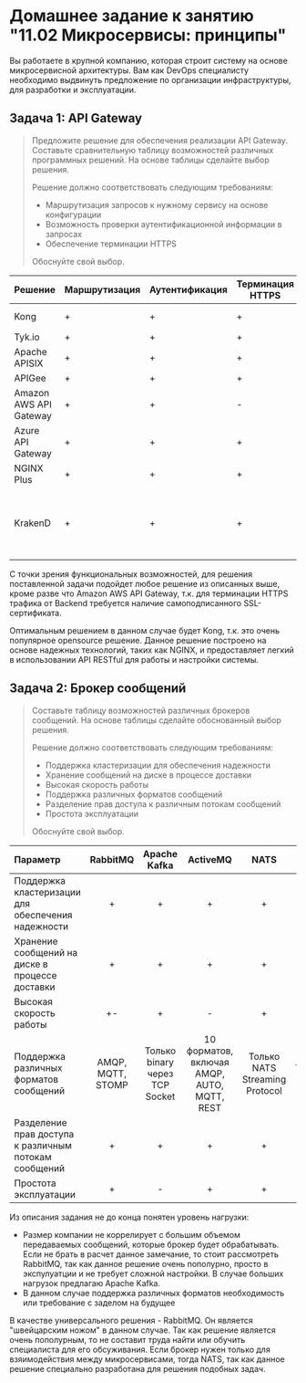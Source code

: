 # Домашнее задание к занятию "11.02 Микросервисы: принципы"

Вы работаете в крупной компанию, которая строит систему на основе микросервисной архитектуры.
Вам как DevOps специалисту необходимо выдвинуть предложение по организации инфраструктуры, для разработки и эксплуатации.

## Задача 1: API Gateway 

> Предложите решение для обеспечения реализации API Gateway. Составьте сравнительную таблицу возможностей различных программных решений. На основе таблицы сделайте выбор решения.
> 
> Решение должно соответствовать следующим требованиям:
> - Маршрутизация запросов к нужному сервису на основе конфигурации
> - Возможность проверки аутентификационной информации в запросах
> - Обеспечение терминации HTTPS
> 
> Обоснуйте свой выбор.


| Решение | Маршрутизация | Аутентификация | Терминация HTTPS | Бесплатно/Открыто? |
|---|---|---|---|---|
| Kong | + | + | + | Открыто, Apache 2.0 |
| Tyk.io | + | + | + | Открыто, MPL |
| Apache APISIX | + | + | + | Открыто, Apache 2.0 |
| APIGee | + | + | + | Платно |
| Amazon AWS API Gateway | + | + | - | Платно |
| Azure API Gateway | + | + | + | Платно |
| NGINX Plus | + | + | + | Платно |
| KrakenD | + | + | + | Двойное лицензирование, нужные нам функции частично в платной версии |

С точки зрения функциональных возможностей, для решения поставленной задачи подойдет любое решение из описанных выше, кроме разве что Amazon AWS API Gateway, т.к. для терминации HTTPS трафика от Backend требуется наличие самоподписанного SSL-сертификата.

Оптимальным решением в данном случае будет Kong, т.к. это очень популярное opensource решение. Данное решение построено на основе надежных технологий, таких как NGINX, и предоставляет легкий в использовании API RESTful для работы и настройки системы.


## Задача 2: Брокер сообщений

> Составьте таблицу возможностей различных брокеров сообщений. На основе таблицы сделайте обоснованный выбор решения.
> 
> Решение должно соответствовать следующим требованиям:
> - Поддержка кластеризации для обеспечения надежности
> - Хранение сообщений на диске в процессе доставки
> - Высокая скорость работы
> - Поддержка различных форматов сообщений
> - Разделение прав доступа к различным потокам сообщений
> - Простота эксплуатации
> 
> Обоснуйте свой выбор.

| Параметр | RabbitMQ | Apache Kafka | ActiveMQ | NATS | Redis |
|:---|:---:|:---:|:---:|:---:|:---:|
| Поддержка кластеризации для обеспечения надежности | + | + | + | + | + |
| Хранение сообщений на диске в процессе доставки | + | + | + | + | + |
| Высокая скорость работы | +- | + | - | + | + |
| Поддержка различных форматов сообщений | AMQP, MQTT, STOMP | Только binary через TCP Socket | 10 форматов, включая AMQP, AUTO, MQTT, REST | Только NATS Streaming Protocol | Только RESP |
| Разделение прав доступа к различным потокам сообщений | + | + | + | + | + |
| Простота эксплуатации | + | - | + | + | + |

Из описания задания не до конца понятен уровень нагрузки:
- Размер компании не коррелирует с большим объемом передаваемых сообщений, которые брокер будет обрабатывать. Если не брать в расчет данное замечание, то стоит рассмотреть RabbitMQ, так как данное решение очень пополурно, просто в экспулуатции и не требует сложной настройки. В случае больших нагрузок предлагаю Apache Kafka.
- В данном случае поддержка различных форматов необходимость или требование с заделом на будущее

В качестве универсального решения - RabbitMQ. Он является "швейцарским ножом" в данном случае. Так как решение является очень пополурным, то не составит труда найти или обучить специалиста для его обсуживания.
Если брокер нужен только для взяимодействия между микросервисами, тогда NATS, так как данное решение специально разработана для решения подобных задач.